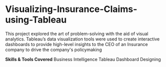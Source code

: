 # Visualizing-Insurance-Claims-using-Tableau

This project explored the art of problem-solving with the aid of visual analytics. Tableau’s data visualization tools were used to create interactive dashboards to provide high-level insights to the CEO of an Insurance company to drive the company's policymaking

**Skills & Tools Covered**
Business Intelligence
Tableau
Dashboard Designing
